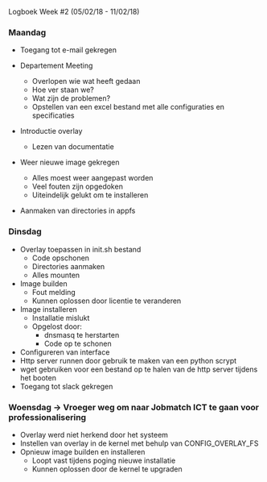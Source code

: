  Logboek Week #2 (05/02/18 - 11/02/18)
### Maandag
* Toegang tot e-mail gekregen
*  Departement Meeting
   * Overlopen wie wat heeft gedaan
   * Hoe ver staan we?
   * Wat zijn de problemen?
   * Opstellen van een excel bestand met alle configuraties en specificaties
* Introductie overlay
  * Lezen van documentatie
* Weer nieuwe image gekregen
   * Alles moest weer aangepast worden
   * Veel fouten zijn opgedoken
   * Uiteindelijk gelukt om te installeren
  
* Aanmaken van directories in appfs

### Dinsdag
* Overlay toepassen in init.sh bestand
   * Code opschonen
   * Directories aanmaken
   * Alles mounten
* Image builden
  * Fout melding
  * Kunnen oplossen door licentie te veranderen
* Image installeren
   * Installatie mislukt
   * Opgelost door: 
      * dnsmasq te herstarten
      * Code op te schonen
* Configureren van interface
* Http server runnen door gebruik te maken van een python scrypt 
* wget gebruiken voor een bestand op te halen van de http server tijdens het booten
* Toegang tot slack gekregen

### Woensdag -> Vroeger weg om naar Jobmatch ICT te gaan voor professionalisering
* Overlay werd niet herkend door het systeem
* Instellen van overlay in de kernel met behulp van CONFIG_OVERLAY_FS
* Opnieuw image builden en installeren
   * Loopt vast tijdens poging nieuwe installatie
   * Kunnen oplossen door de kernel te upgraden
  


  
